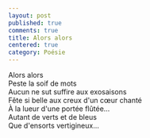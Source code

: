 ```yaml
---
layout: post
published: true
comments: true
title: Alors alors
centered: true
category: Poésie
---
```

Alors alors  
Peste la soif de mots  
Aucun ne sut suffire aux exosaisons  
Fête si belle aux creux d'un cœur chanté  
À la lueur d'une portée flûtée…  
Autant de verts et de bleus  
Que d'ensorts vertigineux…
